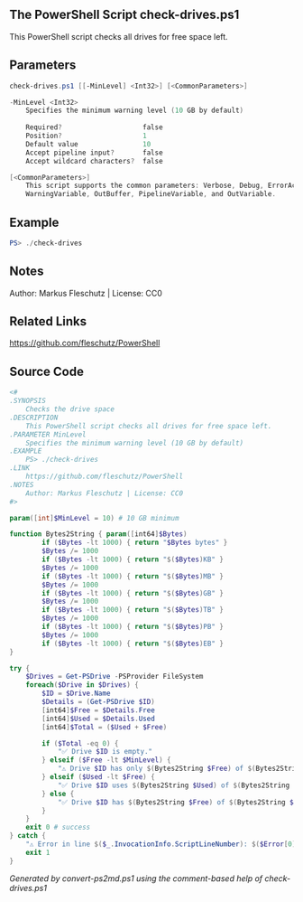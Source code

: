 ## The PowerShell Script **check-drives.ps1**

This PowerShell script checks all drives for free space left.

## Parameters
```powershell
check-drives.ps1 [[-MinLevel] <Int32>] [<CommonParameters>]

-MinLevel <Int32>
    Specifies the minimum warning level (10 GB by default)
    
    Required?                    false
    Position?                    1
    Default value                10
    Accept pipeline input?       false
    Accept wildcard characters?  false

[<CommonParameters>]
    This script supports the common parameters: Verbose, Debug, ErrorAction, ErrorVariable, WarningAction, 
    WarningVariable, OutBuffer, PipelineVariable, and OutVariable.
```

## Example
```powershell
PS> ./check-drives

```

## Notes
Author: Markus Fleschutz | License: CC0

## Related Links
https://github.com/fleschutz/PowerShell

## Source Code
```powershell
<#
.SYNOPSIS
	Checks the drive space
.DESCRIPTION
	This PowerShell script checks all drives for free space left.
.PARAMETER MinLevel
	Specifies the minimum warning level (10 GB by default)
.EXAMPLE
	PS> ./check-drives
.LINK
	https://github.com/fleschutz/PowerShell
.NOTES
	Author: Markus Fleschutz | License: CC0
#>

param([int]$MinLevel = 10) # 10 GB minimum

function Bytes2String { param([int64]$Bytes)
        if ($Bytes -lt 1000) { return "$Bytes bytes" }
        $Bytes /= 1000
        if ($Bytes -lt 1000) { return "$($Bytes)KB" }
        $Bytes /= 1000
        if ($Bytes -lt 1000) { return "$($Bytes)MB" }
        $Bytes /= 1000
        if ($Bytes -lt 1000) { return "$($Bytes)GB" }
        $Bytes /= 1000
        if ($Bytes -lt 1000) { return "$($Bytes)TB" }
        $Bytes /= 1000
        if ($Bytes -lt 1000) { return "$($Bytes)PB" }
        $Bytes /= 1000
        if ($Bytes -lt 1000) { return "$($Bytes)EB" }
}

try {
	$Drives = Get-PSDrive -PSProvider FileSystem 
	foreach($Drive in $Drives) {
		$ID = $Drive.Name
		$Details = (Get-PSDrive $ID)
		[int64]$Free = $Details.Free
 		[int64]$Used = $Details.Used
		[int64]$Total = ($Used + $Free)

		if ($Total -eq 0) {
			"✅ Drive $ID is empty."
		} elseif ($Free -lt $MinLevel) {
			"⚠️ Drive $ID has only $(Bytes2String $Free) of $(Bytes2String $Total) left to use!"
		} elseif ($Used -lt $Free) {
			"✅ Drive $ID uses $(Bytes2String $Used) of $(Bytes2String $Total)."
		} else {
			"✅ Drive $ID has $(Bytes2String $Free) of $(Bytes2String $Total) left."
		}
	}
	exit 0 # success
} catch {
	"⚠️ Error in line $($_.InvocationInfo.ScriptLineNumber): $($Error[0])"
	exit 1
}
```

*Generated by convert-ps2md.ps1 using the comment-based help of check-drives.ps1*
